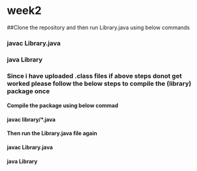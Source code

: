 # week2
##Clone the repository and then run Library.java using below commands
### javac Library.java
### java Library

### Since i have uploaded .class files if above steps donot get worked please follow the below steps to compile the (library) package once

#### Compile the package using below commad
#### javac library/*.java
#### Then run the Library.java file again
#### javac Library.java
#### java Library
